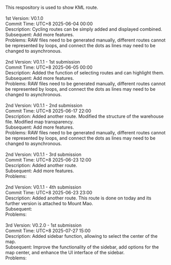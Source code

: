 This respository is used to show KML route.<br>
<br>
1st Version: V0.1.0<br>
Commit Time: UTC+8 2025-06-04 00:00<br>
Description: Cycling routes can be simply added and displayed combined.<br>
Subsequent: Add more features.<br>
Problems: RAW files need to be generated manually, different routes cannot be represented by loops, and connect the dots as lines may need to be changed to asynchronous.<br>
<br>
2nd Version: V0.1.1 - 1st submission<br>
Commit Time: UTC+8 2025-06-05 00:00<br>
Description: Added the function of selecting routes and can highlight them.<br>
Subsequent: Add more features.<br>
Problems: RAW files need to be generated manually, different routes cannot be represented by loops, and connect the dots as lines may need to be changed to asynchronous.<br>
<br>
2nd Version: V0.1.1 - 2nd submission<br>
Commit Time: UTC+8 2025-06-17 22:00<br>
Description: Added another route. Modified the structure of the warehouse file. Modified map transparency.<br>
Subsequent: Add more features.<br>
Problems: RAW files need to be generated manually, different routes cannot be represented by loops, and connect the dots as lines may need to be changed to asynchronous.<br>
<br>
2nd Version: V0.1.1 - 3rd submission<br>
Commit Time: UTC+8 2025-06-23 12:00<br>
Description: Added another route.<br>
Subsequent: Add more features.<br>
Problems: <br>
<br>
2nd Version: V0.1.1 - 4th submission<br>
Commit Time: UTC+8 2025-06-23 23:00<br>
Description: Added another route. This route is done on today and its further version is attached to Mount Mao.<br>
Subsequent: <br>
Problems: <br>
<br>
3rd Version: V0.2.0 - 1st submission<br>
Commit Time: UTC+8 2025-07-27 15:00<br>
Description: Added sidebar function, allowing to select the center of the map.<br>
Subsequent: Improve the functionality of the sidebar, add options for the map center, and enhance the UI interface of the sidebar.<br>
Problems: <br>
